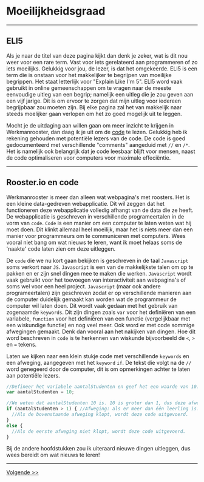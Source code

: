 # Moeilijkheidsgraad
---
## ELI5
Als je naar de titel van deze pagina kijkt dan denk je zeker, wat is dit nou weer voor een rare term. Vast voor iets gerelateerd aan programmeren of zo iets moeilijks. Gelukkig voor jou, de lezer, is dat het omgekeerde. ELI5 is een term die is onstaan voor het makkelijker te begrijpen van moeilijke begrippen. Het staat letterlijk voor "Explain Like I'm 5". ELI5 word vaak gebruikt in online gemeenschappen om te vragen naar de meeste eenvoudige uitleg van een begrip; namelijk een uitleg die je zou geven aan een vijf jarige. Dit is om ervoor te zorgen dat mijn uitleg voor iedereen begrijpbaar zou moeten zijn. Bij elke pagina zal het van makkelijk naar steeds moelijker gaan verlopen om het zo goed mogelijk uit te leggen.

Mocht je de uitdaging aan willen gaan om meer inzicht te krijgen in Werkmanrooster, dan daag ik je uit om de [code](http://github.com/96aa48/rooster.io) te lezen. Gelukkig heb ik rekening gehouden met potentiële lezers van de code. De code is goed gedocumenteerd met verschillende "comments" aangeduid met `//` en `/*`. Het is namelijk ook belangrijk dat je code leesbaar blijft voor mensen, naast de code optimaliseren voor computers voor maximale effeciëntie.

---
## Rooster.io en code

Werkmanrooster is meer dan alleen wat webpagina's met roosters. Het is een kleine data-gedreven webapplicatie. Dit wil zeggen dat het functioneren deze webapplicatie volledig afhangt van de data die ze heeft. De webapplicatie is geschreven in verschillende programeertalen in de vorm van `code`. `Code` is een manier om een computer te laten weten wat hij moet doen. Dit klinkt allemaal heel moeilijk, maar het is niets meer dan een manier voor programmeurs om te communiceren met computers. Wees vooral niet bang om wat nieuws te leren, want ik moet helaas soms de 'naakte' code laten zien om deze uitleggen.

De `code` die we nu kort gaan bekijken is geschreven in de taal `Javascript` soms verkort naar `JS`. `Javascript` is een van de makkelijkste talen om op te pakken en er zijn snel dingen mee te maken die werken. `Javascript` wordt vaak gebruikt voor het toevoegen van interactiviteit aan webpagina's of soms wel voor een heel project. `Javascript` (maar ook andere programeertalen) zijn geschreven zodat er op verschillende manieren aan de computer duidelijk gemaakt kan worden wat de programmeur de computer wil laten doen. Dit wordt vaak gedaan met het gebruik van zogenaamde `keywords`. Dit zijn dingen zoals `var` voor het definiëren van een variabele, `function` voor het definiëren van een functie (vergelijkbaar met een wiskundige functie) en nog veel meer. Ook word er met code sommige afwegingen gemaakt. Denk dan vooral aan het nakijken van dingen. Hoe dit word beschreven in `code` is te herkennen van wiskunde bijvoorbeeld de `<`, `>` en `=` tekens.

Laten we kijken naar een klein stukje code met verschillende `keywords` en een afweging, aangegeven met het `keyword` `if`. De tekst die volgt na de `//` word genegeerd door de computer, dit is om opmerkingen achter te laten aan potentiële lezers.

```javascript
//Defineer het variabele aantalStudenten en geef het een waarde van 10.
var aantalStudenten = 10;

//We weten dat aantalStudenten 10 is. 10 is groter dan 1, dus deze afweging klopt.
if (aantalStudenten > 1) { //Afweging: als er meer dan één leerling is.
  //Als de bovenstaande afweging klopt, wordt deze code uitgevoerd.
}
else {
  //Als de eerste afweging niet klopt, wordt deze code uitgevoerd.
}
```

Bij de andere hoofdstukken zou ik uiteraard nieuwe dingen uitleggen, dus wees bereidt om wat nieuws te leren!

---
[Volgende >>](/inhetkort)
